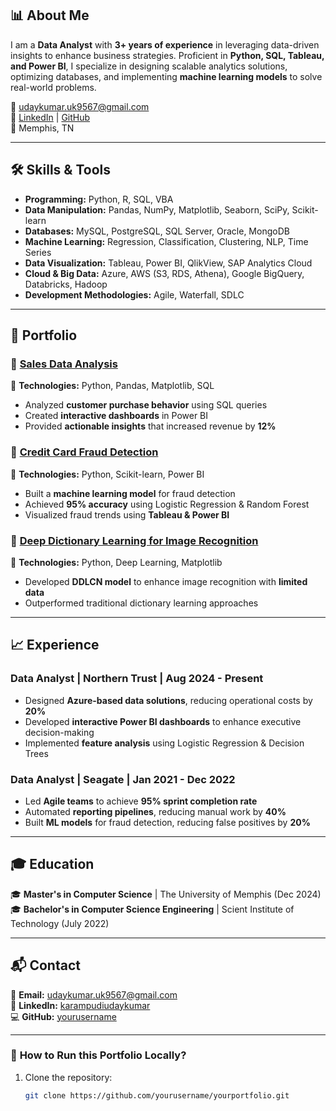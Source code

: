## 📊 About Me  
I am a **Data Analyst** with **3+ years of experience** in leveraging data-driven insights to enhance business strategies. Proficient in **Python, SQL, Tableau, and Power BI**, I specialize in designing scalable analytics solutions, optimizing databases, and implementing **machine learning models** to solve real-world problems.


📧 [udaykumar.uk9567@gmail.com](mailto:udaykumar.uk9567@gmail.com)  
🔗 [LinkedIn](https://www.linkedin.com/in/karampudiudaykumar/) | [GitHub](https://github.com/yourusername)  
📍 Memphis, TN

---

## 🛠️ Skills & Tools  

- **Programming:** Python, R, SQL, VBA  
- **Data Manipulation:** Pandas, NumPy, Matplotlib, Seaborn, SciPy, Scikit-learn  
- **Databases:** MySQL, PostgreSQL, SQL Server, Oracle, MongoDB  
- **Machine Learning:** Regression, Classification, Clustering, NLP, Time Series  
- **Data Visualization:** Tableau, Power BI, QlikView, SAP Analytics Cloud  
- **Cloud & Big Data:** Azure, AWS (S3, RDS, Athena), Google BigQuery, Databricks, Hadoop  
- **Development Methodologies:** Agile, Waterfall, SDLC  

---

## 📂 Portfolio  

### 🔹 **[Sales Data Analysis](portfolio/sales-analysis.md)**
📌 **Technologies:** Python, Pandas, Matplotlib, SQL  
- Analyzed **customer purchase behavior** using SQL queries  
- Created **interactive dashboards** in Power BI  
- Provided **actionable insights** that increased revenue by **12%**  

### 🔹 **[Credit Card Fraud Detection](portfolio/fraud-detection.md)**
📌 **Technologies:** Python, Scikit-learn, Power BI  
- Built a **machine learning model** for fraud detection  
- Achieved **95% accuracy** using Logistic Regression & Random Forest  
- Visualized fraud trends using **Tableau & Power BI**  

### 🔹 **[Deep Dictionary Learning for Image Recognition](portfolio/ddlcn.md)**
📌 **Technologies:** Python, Deep Learning, Matplotlib  
- Developed **DDLCN model** to enhance image recognition with **limited data**  
- Outperformed traditional dictionary learning approaches  

---

## 📈 Experience  

### **Data Analyst | Northern Trust | Aug 2024 - Present**  
- Designed **Azure-based data solutions**, reducing operational costs by **20%**  
- Developed **interactive Power BI dashboards** to enhance executive decision-making  
- Implemented **feature analysis** using Logistic Regression & Decision Trees  

### **Data Analyst | Seagate | Jan 2021 - Dec 2022**  
- Led **Agile teams** to achieve **95% sprint completion rate**  
- Automated **reporting pipelines**, reducing manual work by **40%**  
- Built **ML models** for fraud detection, reducing false positives by **20%**  

---

## 🎓 Education  

🎓 **Master's in Computer Science** | The University of Memphis (Dec 2024)  
🎓 **Bachelor's in Computer Science Engineering** | Scient Institute of Technology (July 2022)  

---

## 📬 Contact  

📧 **Email:** [udaykumar.uk9567@gmail.com](mailto:udaykumar.uk9567@gmail.com)  
🔗 **LinkedIn:** [karampudiudaykumar](https://www.linkedin.com/in/karampudiudaykumar/)  
💻 **GitHub:** [yourusername](https://github.com/yourusername)  

---

### 🚀 **How to Run this Portfolio Locally?**  
1. Clone the repository:  
   ```sh
   git clone https://github.com/yourusername/yourportfolio.git
